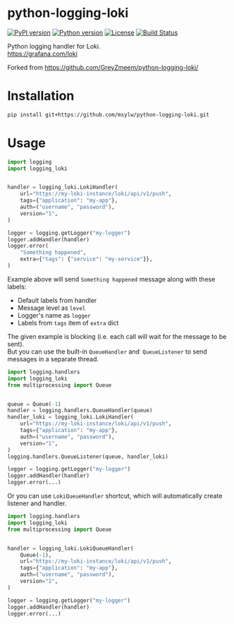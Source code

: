 python-logging-loki
===================

[![PyPI version](https://img.shields.io/pypi/v/python-logging-loki.svg)](https://pypi.org/project/python-logging-loki/)
[![Python version](https://img.shields.io/badge/python-3.6%20%7C%203.7%20%7C%203.8-blue.svg)](https://www.python.org/)
[![License](https://img.shields.io/pypi/l/python-logging-loki.svg)](https://opensource.org/licenses/MIT)
[![Build Status](https://travis-ci.org/GreyZmeem/python-logging-loki.svg?branch=master)](https://travis-ci.org/GreyZmeem/python-logging-loki)

Python logging handler for Loki.  
https://grafana.com/loki

Forked from https://github.com/GreyZmeem/python-logging-loki/

Installation
============
```bash
pip install git+https://github.com/msylw/python-logging-loki.git
```

Usage
=====

```python
import logging
import logging_loki


handler = logging_loki.LokiHandler(
    url="https://my-loki-instance/loki/api/v1/push", 
    tags={"application": "my-app"},
    auth=("username", "password"),
    version="1",
)

logger = logging.getLogger("my-logger")
logger.addHandler(handler)
logger.error(
    "Something happened", 
    extra={"tags": {"service": "my-service"}},
)
```

Example above will send `Something happened` message along with these labels:
- Default labels from handler
- Message level as `level`
- Logger's name as `logger` 
- Labels from `tags` item of `extra` dict

The given example is blocking (i.e. each call will wait for the message to be sent).  
But you can use the built-in `QueueHandler` and` QueueListener` to send messages in a separate thread.  

```python
import logging.handlers
import logging_loki
from multiprocessing import Queue


queue = Queue(-1)
handler = logging.handlers.QueueHandler(queue)
handler_loki = logging_loki.LokiHandler(
    url="https://my-loki-instance/loki/api/v1/push", 
    tags={"application": "my-app"},
    auth=("username", "password"),
    version="1",
)
logging.handlers.QueueListener(queue, handler_loki)

logger = logging.getLogger("my-logger")
logger.addHandler(handler)
logger.error(...)
```

Or you can use `LokiQueueHandler` shortcut, which will automatically create listener and handler.

```python
import logging.handlers
import logging_loki
from multiprocessing import Queue


handler = logging_loki.LokiQueueHandler(
    Queue(-1),
    url="https://my-loki-instance/loki/api/v1/push", 
    tags={"application": "my-app"},
    auth=("username", "password"),
    version="1",
)

logger = logging.getLogger("my-logger")
logger.addHandler(handler)
logger.error(...)
```
